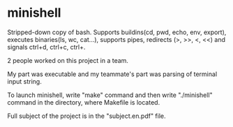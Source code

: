 # minishell
Stripped-down copy of bash. Supports buildins(cd, pwd, echo, env, export), executes binaries(ls, wc, cat...), supports pipes, redirects (>, >>, &lt;, &lt;&lt;) and signals ctrl+d, ctrl+c, ctrl+\.

2 people worked on this project in a team.

My part was executable and my teammate's part was parsing of terminal input string.

To launch minishell, write "make" command and then write "./minishell" command in the directory, where Makefile is located.

Full subject of the project is in the "subject.en.pdf" file.
